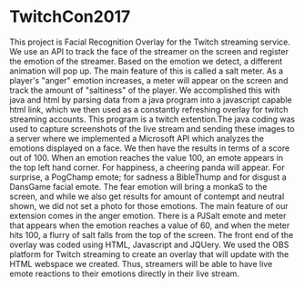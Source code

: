 # TwitchCon2017

  This project is Facial Recognition Overlay for the Twitch streaming service. We use an API to track the face of the streamer on the screen and register the emotion of the streamer. Based on the emotion we detect, a different animation will pop up. The main feature of this is called a salt meter. As a player's "anger" emotion increases, a meter will appear on the screen and track the amount of "saltiness" of the player. 
  We accomplished this with java and html by parsing data from a java program into a javascript capable html link, which we then used as a constantly refreshing overlay for twitch streaming accounts. This program is a twitch extention.The java coding was used to capture screenshots of the live stream and sending these images to a server where we implemented a Microsoft API which analyzes the emotions displayed on a face. We then have the results in terms of a score out of 100. When an emotion reaches the value 100, an emote appears in the top left hand corner. For happiness, a cheering panda will appear. For surprise, a PogChamp emote; for sadness a BibleThump and for disgust a DansGame facial emote. The fear emotion will bring a monkaS to the screen, and while we also get results for amount of contempt and neutral shown, we did not set a photo for those emotions.
  The main feature of our extension comes in the anger emotion. There is a PJSalt emote and meter that appears when the emotion reaches a value of 60, and when the meter hits 100, a flurry of salt falls from the top of the screen. The front end of the overlay was coded using HTML, Javascript and JQUery. We used the OBS platform for Twitch streaming to create an overlay that will update with the HTML webspace we created. Thus, streamers will be able to have live emote reactions to their emotions directly in their live stream. 
